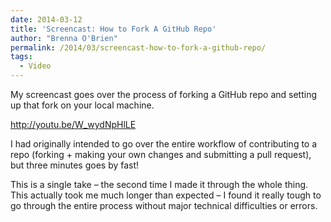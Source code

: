 ```yaml
---
date: 2014-03-12
title: 'Screencast: How to Fork A GitHub Repo'
author: "Brenna O'Brien"
permalink: /2014/03/screencast-how-to-fork-a-github-repo/
tags:
  - Video
---
```

My screencast goes over the process of forking a GitHub repo and setting up that fork on your local machine.

<a href="http://youtu.be/W_wydNpHlLE" target="_blank">http://youtu.be/W_wydNpHlLE</a>

I had originally intended to go over the entire workflow of contributing to a repo (forking + making your own changes and submitting a pull request), but three minutes goes by fast!

This is a single take &#8211; the second time I made it through the whole thing. This actually took me much longer than expected &#8211; I found it really tough to go through the entire process without major technical difficulties or errors.
